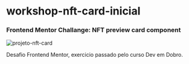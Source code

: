 # workshop-nft-card-inicial
### Frontend Mentor Challange: NFT preview card component

![projeto-nft-card](https://user-images.githubusercontent.com/102257079/214924805-a1db9b8b-5067-45d4-9471-8f25f8a33b8b.png)

Desafio Frontend Mentor, exercicio passado pelo curso Dev em Dobro.
